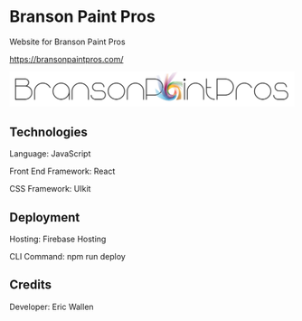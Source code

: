 



# Branson Paint Pros

Website for Branson Paint Pros

https://bransonpaintpros.com/

![Branson Paint Pros](src/assets/logo.png)

## Technologies
Language: JavaScript

Front End Framework: React

CSS Framework: UIkit

## Deployment
Hosting: Firebase Hosting

CLI Command: npm run deploy

## Credits
Developer: Eric Wallen








